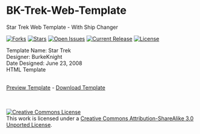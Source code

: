 # BK-Trek-Web-Template
Star Trek  Web Template - With Ship Changer<br />

[![Forks](https://img.shields.io/github/forks/BK-Templates/BK-Trek-Web-Template.svg)](https://github.com/BK-Templates/BK-Trek-Web-Template/network)
[![Stars](https://img.shields.io/github/stars/BK-Templates/BK-Trek-Web-Template.svg)](hhttps://github.com/BK-Templates/BK-Trek-Web-Template/stargazers)
[![Open Issues](https://img.shields.io/github/issues/BK-Templates/BK-Trek-Web-Template.svg)](https://github.com/BK-Templates/BK-Trek-Web-Template/issues)
[![Current Release](https://img.shields.io/github/release/BK-Templates/BK-Trek-Web-Template.svg)](https://github.com/BK-Templates/BK-Trek-Web-Template/releases)
[![License](https://img.shields.io/badge/License-Creative%20Commons%20License-red.svg)](http://creativecommons.org/licenses/by-sa/3.0/deed.en_US)

Template Name: Star Trek<br />
Designer: BurkeKnight<br />
Date Designed: June 23, 2008<br />
HTML Template<br /><br />

<a href="http://www.burkeknight.org/demos/bktrek/" target="_blank">Preview Template</a> - <a href="https://github.com/BurkeKnight/BK-Trek-Web-Template/archive/master.zip">Download Template</a>

<br /><br /><a rel="license" href="http://creativecommons.org/licenses/by-sa/3.0/deed.en_US"><img alt="Creative Commons License" style="border-width:0" src="http://i.creativecommons.org/l/by-sa/3.0/88x31.png" /></a><br />This work is licensed under a <a rel="license" href="http://creativecommons.org/licenses/by-sa/3.0/deed.en_US">Creative Commons Attribution-ShareAlike 3.0 Unported License</a>.
